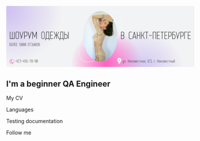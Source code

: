 [![Header](https://github.com/ViktorRusin/ViktorRusin/blob/master/assets/Header.png)](https://vk.com/vik_rusin)

## I'm a beginner QA Engineer

My CV

Languages 

Testing documentation

Follow me
